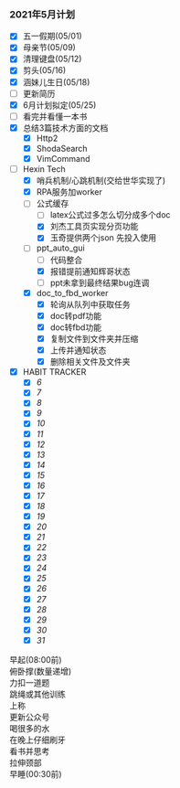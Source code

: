### 2021年5月计划

- [x] 五一假期(05/01)
- [x] 母亲节(05/09)
- [x] 清理键盘(05/12)
- [x] 剪头(05/16)
- [x] 涵妹儿生日(05/18)
- [ ] 更新简历
- [x] 6月计划拟定(05/25)
- [ ] 看完并看懂一本书
- [x] 总结3篇技术方面的文档
    - [x] Http2
    - [x] ShodaSearch
    - [x] VimCommand
- [ ] Hexin Tech
    - [x] 哨兵机制/心跳机制(交给世华实现了)
    - [x] RPA服务加worker
    - [ ] 公式缓存 
        - [ ] latex公式过多怎么切分成多个doc 
        - [x] 刘杰工具页实现分页功能
        - [x] 玉奇提供两个json 先投入使用
    - [ ] ppt_auto_gui 
        - [ ] 代码整合 
        - [x] 报错提前通知辉哥状态
        - [ ] ppt未拿到最终结果bug连调
    - [x] doc_to_fbd_worker
        - [x] 轮询从队列中获取任务
        - [x] doc转pdf功能
        - [x] doc转fbd功能
        - [x] 复制文件到文件夹并压缩
        - [x] 上传并通知状态
        - [x] 删除相关文件及文件夹
- [x] HABIT TRACKER
    - [x] _6_
    - [x] _7_
    - [x] _8_
    - [x] _9_
    - [X] _10_
    - [x] _11_
    - [x] _12_
    - [x] _13_
    - [x] _14_
    - [x] _15_
    - [x] _16_
    - [x] _17_
    - [x] _18_
    - [x] _19_
    - [x] _20_
    - [x] _21_
    - [x] _22_
    - [x] _23_
    - [x] _24_
    - [x] _25_
    - [x] _26_
    - [x] _27_
    - [x] _28_
    - [x] _29_
    - [x] _30_
    - [x] _31_
      
早起(08:00前)   
俯卧撑(数量递增)     
力扣一道题   
跳绳或其他训练  
上称      
更新公众号   
喝很多的水       
在晚上仔细刷牙   
看书并思考     
拉伸颈部    
早睡(00:30前)  